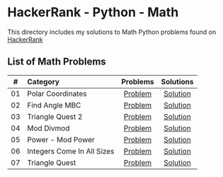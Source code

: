 # HackerRank - Python - Math

This directory includes my solutions to Math Python problems found on [HackerRank](https://www.hackerrank.com/domains/python?badge_type=python&filters%5Bsubdomains%5D%5B%5D=py-math)

## List of Math Problems

| # | Category | Problems | Solutions |
| - | :------- | :------: | :-------: |
| 01 | Polar Coordinates | [Problem](https://www.hackerrank.com/challenges/polar-coordinates) | [Solution](https://github.com/krailis/hackerrank-solutions/blob/master/Python/Math/polar_coordinates.py) |
| 02 | Find Angle MBC | [Problem](https://www.hackerrank.com/challenges/find-angle) | [Solution](https://github.com/krailis/hackerrank-solutions/blob/master/Python/Math/find_angle_MBC.py) |
| 03 | Triangle Quest 2 | [Problem](https://www.hackerrank.com/challenges/triangle-quest-2) | [Solution](https://github.com/krailis/hackerrank-solutions/blob/master/Python/Math/triangle_quest_2.py) |
| 04 | Mod Divmod | [Problem](https://www.hackerrank.com/challenges/python-mod-divmod) | [Solution](https://github.com/krailis/hackerrank-solutions/blob/master/Python/Math/mod_divmod.py) |
| 05 | Power - Mod Power | [Problem](https://www.hackerrank.com/challenges/python-power-mod-power) | [Solution](https://github.com/krailis/hackerrank-solutions/blob/master/Python/Math/power_modpower.py) |
| 06 | Integers Come In All Sizes | [Problem](https://www.hackerrank.com/challenges/python-integers-come-in-all-sizes) | [Solution](https://github.com/krailis/hackerrank-solutions/blob/master/Python/Math/integer_comes_in_all_sizes.py) |
| 07 | Triangle Quest | [Problem](https://www.hackerrank.com/challenges/python-quest-1) | [Solution](https://github.com/krailis/hackerrank-solutions/blob/master/Python/Math/triangle_quest.py) |
